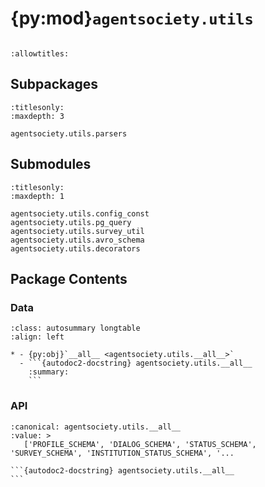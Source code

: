 # {py:mod}`agentsociety.utils`

```{py:module} agentsociety.utils
```

```{autodoc2-docstring} agentsociety.utils
:allowtitles:
```

## Subpackages

```{toctree}
:titlesonly:
:maxdepth: 3

agentsociety.utils.parsers
```

## Submodules

```{toctree}
:titlesonly:
:maxdepth: 1

agentsociety.utils.config_const
agentsociety.utils.pg_query
agentsociety.utils.survey_util
agentsociety.utils.avro_schema
agentsociety.utils.decorators
```

## Package Contents

### Data

````{list-table}
:class: autosummary longtable
:align: left

* - {py:obj}`__all__ <agentsociety.utils.__all__>`
  - ```{autodoc2-docstring} agentsociety.utils.__all__
    :summary:
    ```
````

### API

````{py:data} __all__
:canonical: agentsociety.utils.__all__
:value: >
   ['PROFILE_SCHEMA', 'DIALOG_SCHEMA', 'STATUS_SCHEMA', 'SURVEY_SCHEMA', 'INSTITUTION_STATUS_SCHEMA', '...

```{autodoc2-docstring} agentsociety.utils.__all__
```

````
